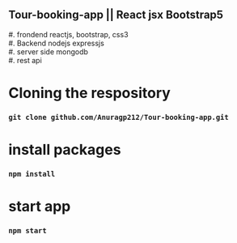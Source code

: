  ## Tour-booking-app || React jsx Bootstrap5
#. frondend reactjs, bootstrap, css3 </br>
#. Backend nodejs expressjs </br> 
#. server side mongodb</br>
#. rest api </br>  
# Cloning the respository
 ### `git clone github.com/Anuragp212/Tour-booking-app.git` 

# install packages  
### `npm install`   
  
# start app
### `npm start` 
 
 
